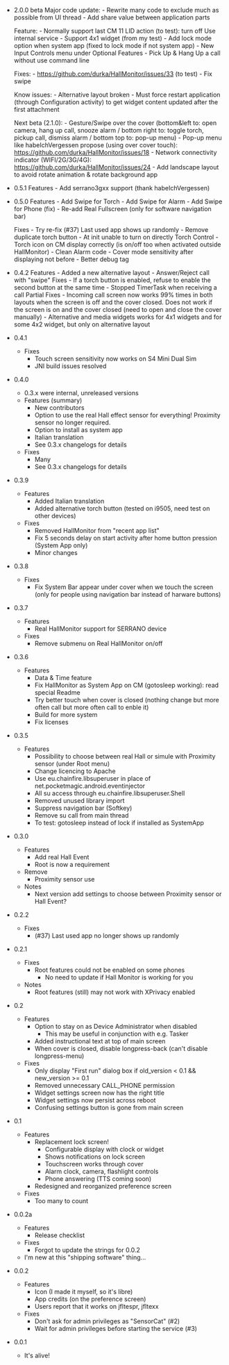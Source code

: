- 2.0.0 beta
	Major code update:
		- Rewrite many code to exclude much as possible from UI thread
		- Add share value between application parts
	
	Feature:
		- Normally support last CM 11 LID action (to test): turn off Use internal service
		- Support 4x1 widget (from my test)
		- Add lock mode option when system app (fixed to lock mode if not system app)
		- New Input Controls menu under Optional Features
		- Pick Up & Hang Up a call without use command line

	Fixes:
		- https://github.com/durka/HallMonitor/issues/33 (to test)
		- Fix swipe

	Know issues:
		- Alternative layout broken
		- Must force restart application (through Configuration activity) to get widget content updated after the first attachment

	Next beta (2.1.0):
		- Gesture/Swipe over the cover (bottom&left to: open camera, hang up call, snooze alarm / bottom right to: toggle torch, pickup call, dismiss alarm / bottom top to: pop-up menu)
		- Pop-up menu like habeIchVergessen propose (using over cover touch): https://github.com/durka/HallMonitor/issues/18
		- Network connectivity indicator (WIFI/2G/3G/4G): https://github.com/durka/HallMonitor/issues/24
		- Add landscape layout to avoid rotate animation & rotate background app

- 0.5.1
	Features
		- Add serrano3gxx support (thank habeIchVergessen)

- 0.5.0
	Features
		- Add Swipe for Torch
		- Add Swipe for Alarm
		- Add Swipe for Phone (fix)
		- Re-add Real Fullscreen (only for software navigation bar)

	Fixes
		- Try re-fix (#37) Last used app shows up randomly
		- Remove duplicate torch button
		- At init unable to turn on directly Torch Control
		- Torch icon on CM display correctly (is on/off too when activated outside HallMonitor)
		- Clean Alarm code
		- Cover mode sensitivity after displaying not before
		- Better debug tag

- 0.4.2
	Features
		- Added a new alternative layout
		- Answer/Reject call with "swipe"
	Fixes
		- If a torch button is enabled, refuse to enable the second button at the same time
		- Stopped TimerTask when receiving a call
	Partial Fixes
		- Incoming call screen now works 99% times in both layouts when the screen is off and the cover closed. Does not work if the screen is on and the cover closed (need to open and close the cover manually)
		- Alternative and media widgets works for 4x1 widgets and for some 4x2 widget, but only on alternative layout
- 0.4.1
	- Fixes
		- Touch screen sensitivity now works on S4 Mini Dual Sim
		- JNI build issues resolved

- 0.4.0
	- 0.3.x were internal, unreleased versions
	- Features (summary)
		- New contributors
		- Option to use the real Hall effect sensor for everything!
		  Proximity sensor no longer required.
		- Option to install as system app
		- Italian translation
		- See 0.3.x changelogs for details
	- Fixes
		- Many
		- See 0.3.x changelogs for details

- 0.3.9
	- Features
		- Added Italian translation
		- Added alternative torch button (tested on i9505, need test on other devices)
	- Fixes
		- Removed HallMonitor from "recent app list"
		- Fix 5 seconds delay on start activity after home button pression (System App only)
		- Minor changes

- 0.3.8
	- Fixes
		- Fix System Bar appear under cover when we touch the screen (only for people using navigation bar instead of harware buttons)

- 0.3.7
	- Features
		- Real HallMonitor support for SERRANO device
	- Fixes
		- Remove submenu on Real HallMonitor on/off

- 0.3.6
	- Features
		- Data & Time feature
		- Fix HallMonitor as System App on CM (gotosleep working): read special Readme
		- Try better touch when cover is closed (nothing change but more often call but more often call to enble it)
		- Build for more system
		- Fix licenses

- 0.3.5
	- Features
		- Possibility to choose between real Hall or simule with Proximity sensor (under Root menu)
		- Change licencing to Apache
		- Use eu.chainfire.libsuperuser in place of net.pocketmagic.android.eventinjector
		- All su access through eu.chainfire.libsuperuser.Shell
		- Removed unused library import
		- Suppress navigation bar (Softkey)
		- Remove su call from main thread
		- To test: gotosleep instead of lock if installed as SystemApp

- 0.3.0
	- Features
		- Add real Hall Event
		- Root is now a requirement
	- Remove
		- Proximity sensor use
	- Notes
		- Next version add settings to choose between Proximity sensor or Hall Event?

- 0.2.2
	- Fixes
		- (#37) Last used app no longer shows up randomly
- 0.2.1
	- Fixes
		- Root features could not be enabled on some phones
			- No need to update if Hall Monitor is working for you
	- Notes
		- Root features (still) may not work with XPrivacy enabled
- 0.2
	- Features
		- Option to stay on as Device Administrator when disabled
			- This may be useful in conjunction with e.g. Tasker
		- Added instructional text at top of main screen
		- When cover is closed, disable longpress-back (can't disable longpress-menu)
	- Fixes
		- Only display "First run" dialog box if old_version < 0.1 && new_version >= 0.1
		- Removed unnecessary CALL_PHONE permission
		- Widget settings screen now has the right title
		- Widget settings now persist across reboot
		- Confusing settings button is gone from main screen
- 0.1
	- Features
		- Replacement lock screen!
			- Configurable display with clock or widget
			- Shows notifications on lock screen
			- Touchscreen works through cover
			- Alarm clock, camera, flashlight controls
			- Phone answering (TTS coming soon)
		- Redesigned and reorganized preference screen
	- Fixes
		- Too many to count
- 0.0.2a
    - Features
        - Release checklist
    - Fixes
        - Forgot to update the strings for 0.0.2
    - I'm new at this "shipping software" thing...
- 0.0.2
    - Features
        - Icon (I made it myself, so it's libre)
        - App credits (on the preference screen)
        - Users report that it works on jfltespr, jfltexx
    - Fixes
        - Don't ask for admin privileges as "SensorCat" (#2)
        - Wait for admin privileges before starting the service (#3)
- 0.0.1
    - It's alive!